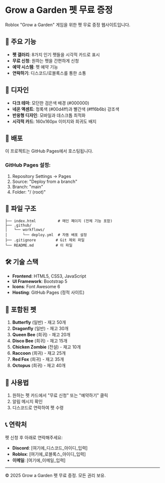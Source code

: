 # Grow a Garden 펫 무료 증정

Roblox "Grow a Garden" 게임을 위한 펫 무료 증정 웹사이트입니다.

## 🌟 주요 기능

- **펫 갤러리**: 8가지 인기 펫들을 시각적 카드로 표시
- **무료 신청**: 원하는 펫을 간편하게 신청
- **예약 시스템**: 펫 예약 기능
- **연락하기**: 디스코드/로블록스를 통한 소통

## 🎨 디자인

- **다크 테마**: 모던한 검은색 배경 (#000000)
- **네온 액센트**: 청록색 (#00d4ff)과 빨간색 (#ff6b6b) 강조색
- **반응형 디자인**: 모바일과 데스크톱 최적화
- **시각적 카드**: 160x160px 이미지와 희귀도 배지

## 🚀 배포

이 프로젝트는 GitHub Pages에서 호스팅됩니다.

### GitHub Pages 설정:

1. Repository Settings → Pages
2. Source: "Deploy from a branch"
3. Branch: "main" 
4. Folder: "/ (root)"

## 📁 파일 구조

```
├── index.html          # 메인 페이지 (전체 기능 포함)
├── .github/
│   └── workflows/
│       └── deploy.yml  # 자동 배포 설정
├── .gitignore         # Git 제외 파일
└── README.md          # 이 파일
```

## 🛠️ 기술 스택

- **Frontend**: HTML5, CSS3, JavaScript
- **UI Framework**: Bootstrap 5
- **Icons**: Font Awesome 6
- **Hosting**: GitHub Pages (정적 사이트)

## 📱 포함된 펫

1. **Butterfly** (일반) - 재고 50개
2. **Dragonfly** (일반) - 재고 30개  
3. **Queen Bee** (희귀) - 재고 20개
4. **Disco Bee** (희귀) - 재고 15개
5. **Chicken Zombie** (전설) - 재고 10개
6. **Raccoon** (희귀) - 재고 25개
7. **Red Fox** (희귀) - 재고 35개
8. **Octopus** (희귀) - 재고 40개

## 🎯 사용법

1. 원하는 펫 카드에서 "무료 신청" 또는 "예약하기" 클릭
2. 알림 메시지 확인
3. 디스코드로 연락하여 펫 수령

## 📞 연락처

펫 신청 후 아래로 연락해주세요:

- **Discord**: [여기에_디스코드_아이디_입력]
- **Roblox**: [여기에_로블록스_아이디_입력]  
- **이메일**: [여기에_이메일_입력]

---

© 2025 Grow a Garden 펫 무료 증정. 모든 권리 보유.